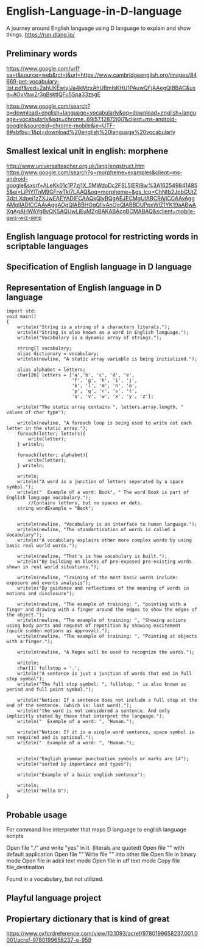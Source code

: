 # English-Language-in-D-language
A journey around English language using D language to explain and show things.
https://run.dlang.io/

## Preliminary words
https://www.google.com/url?sa=t&source=web&rct=j&url=https://www.cambridgeenglish.org/images/84669-pet-vocabulary-list.pdf&ved=2ahUKEwjylJa4kMzxAhUBmIsKHU1PAuwQFjAAegQIBBAC&usg=AOvVaw2r3gBsktIQFu5Spa33zsgE

https://www.google.com/search?q=download+english+language+vocabularly&oq=download+english+language+vocabularly&aqs=chrome..69i57.12872j0j7&client=ms-android-google&sourceid=chrome-mobile&ie=UTF-8#sbfbu=1&pi=download%20english%20language%20vocabularly

## Smallest lexical unit in english: morphene
http://www.universalteacher.org.uk/lang/engstruct.htm
https://www.google.com/search?q=morpheme+examples&client=ms-android-google&sxsrf=ALeKk01c1P7zj1X_5MWdoDc2FSL5lERIBw%3A1625498414855&ei=LiPjYITnM9GFrwTkl7LAAQ&oq=morpheme+&gs_lcp=ChNtb2JpbGUtZ3dzLXdpei1zZXJwEAEYADIFCAAQkQIyBQgAEJECMgUIABCRAjICCAAyAggAMgIIADICCAAyAggAOgQIABBHOgQIIxAnOgQIABBDUPpxWIZ1YK19aABwAXgAgAHWAYgBvQKSAQUwLjEuMZgBAKABAcgBCMABAQ&sclient=mobile-gws-wiz-serp

## English language protocol for restricting words in scriptable languages
## Specification of English language in D language
## Representation of English language in D language

```
import std;
void main()
{
    writeln("String is a string of a characters literals.");
    writeln("String is also known as a word in English language.");
    writeln("Vocabulary is a dynamic array of strings.");

    string[] vocabulary;
    alias dictionary = vocabulary;
    writeln(newline, "A static array variable is being initialized.");
    
    alias alphabet = letters;
    char[26] letters = ['a','b', 'c', 'd', 'e', 
                        'f', 'g', 'h', 'i', 'j', 
                        'k', 'l', 'm', 'n', 'o', 
                        'p', 'q', 'r', 's', 't', 
                        'u', 'v', 'w', 'x', 'y', 'z'];
    
    writeln("The static array contains ", letters.array.length, " values of char type");
   
    writeln(newline, "A foreach loop is being used to write out each letter in the static array.");
    foreach(letter; letters){
    	write(letter);
    } writeln;
    
    foreach(letter; alphabet){
    	write(letter);
    } writeln;
    
    writeln;
    writeln("A word is a junction of letters seperated by a space symbol.");
    writeln("  Example of a word: Book", " The word Book is part of English language vocabulary.");
        //Contains letters, but no spaces or dots.
    string wordExample = "Book";

    
    writeln(newline, "Vocabulary is an interface to human language.");
    writeln(newline, "The standartisation of words is called a Vocabulary");
    writeln("A vocabulary explains other more complex words by using basic real world words.");
    
    writeln(newline, "That's is how vocabulary is built.");
    writeln("By building on blocks of pre-exposed pre-existing words shown in real world situations.");
    
    writeln(newline, "Training of the most basic words include: exposure and events analysis");
    writeln("By guidance and reflections of the meaning of words in motions and disclosure");
    
    writeln(newline, "The example of training: ", "pointing with a finger and drawing with a finger around the edges to show the edges of the object.");
    writeln(newline, "The example of training: ", "Showing actions using body parts and request of repetition by showing excitement (quick sudden motions as approval).");
    writeln(newline, "The example of training: ", "Pointing at objects with a finger.");
    
    writeln(newline, "A Regex will be used to recognize the words.");
    
    writeln;
    char[1] fullstop = '.';
    writeln("A sentence is just a junction of words that end in full stop symbol");
	writeln("The full stop symbol: ", fullstop, " is also known as period and full point symbol.");
    
    writeln("Notice: If a sentence does not include a full stop at the end of the sentence. (which is: last word),");
    writeln("the word is not considered a sentence. And only implicitly stated by those that interpret the language.");
    writeln("  Example of a word: ", "Human.");
    
    writeln("Notice: If it is a single word sentence, space symbol is not required and is optional.");
    writeln("  Example of a word: ", "Human.");
    

    writeln("English grammar punctuation symbols or marks are 14");
    writeln("sorted by importance and types");

    writeln("Example of a basic english sentence");
    
    writeln;
    writeln("Hello D");
}
```

## Probable usage
For command line interpreter that maps D language to english language scripts

Open file "./" and write "yes" in it. (literals are quoted)
Open file "" with default application
Open file "" 
Write file "" into other file
Open file in binary mode
Open file in adcii text mode
Open file in utf text mode
Copy file file_destination

Found in a vocabulary, but not utilized.


## Playful language project

## Propiertary dictionary that is kind of great
https://www.oxfordreference.com/view/10.1093/acref/9780199658237.001.0001/acref-9780199658237-e-959
